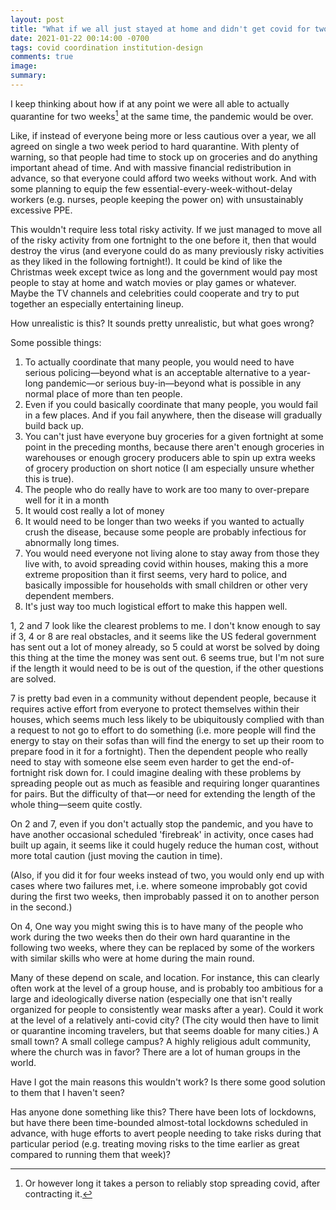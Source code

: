 ```yaml
---
layout: post
title: "What if we all just stayed at home and didn't get covid for two weeks?"
date: 2021-01-22 00:14:00 -0700
tags: covid coordination institution-design
comments: true
image:
summary:
---
```

I keep thinking about how if at any point we were all able to actually quarantine for two weeks[^1] at the same time, the pandemic would be over.

Like, if instead of everyone being more or less cautious over a year, we all agreed on single a two week period to hard quarantine. With plenty of warning, so that people had time to stock up on groceries and do anything important ahead of time. And with massive financial redistribution in advance, so that everyone could afford two weeks without work. And with some planning to equip the few essential-every-week-without-delay workers (e.g. nurses, people keeping the power on) with unsustainably excessive PPE.

This wouldn't require less total risky activity. If we just managed to move all of the risky activity from one fortnight to the one before it, then that would destroy the virus (and everyone could do as many previously risky activities as they liked in the following fortnight!). It could be kind of like the Christmas week except twice as long and the government would pay most people to stay at home and watch movies or play games or whatever. Maybe the TV channels and celebrities could cooperate and try to put together an especially entertaining lineup.

How unrealistic is this? It sounds pretty unrealistic, but what goes wrong?

Some possible things:
1. To actually coordinate that many people, you would need to have serious policing&mdash;beyond what is an acceptable alternative to a year-long pandemic&mdash;or serious buy-in&mdash;beyond what is possible in any normal place of more than ten people.
2. Even if you could basically coordinate that many people, you would fail in a few places. And if you fail anywhere, then the disease will gradually build back up.
3. You can't just have everyone buy groceries for a given fortnight at some point in the preceding months, because there aren't enough groceries in warehouses or enough grocery producers able to spin up extra weeks of grocery production on short notice (I am especially unsure whether this is true).
4. The people who do really have to work are too many to over-prepare well for it in a month
5. It would cost really a lot of money
6. It would need to be longer than two weeks if you wanted to actually crush the disease, because some people are probably infectious for abnormally long times.
7. You would need everyone not living alone to stay away from those they live with, to avoid spreading covid within houses, making this a more extreme proposition than it first seems, very hard to police, and basically impossible for households with small children or other very dependent members.
8. It's just way too much logistical effort to make this happen well.

1, 2 and 7 look like the clearest problems to me. I don't know enough to say if 3, 4 or 8 are real obstacles, and it seems like the US federal government has sent out a lot of money already, so 5 could at worst be solved by doing this thing at the time the money was sent out. 6 seems true, but I'm not sure if the length it would need to be is out of the question, if the other questions are solved.

7 is pretty bad even in a community without dependent people, because it requires active effort from everyone to protect themselves within their houses, which seems much less likely to be ubiquitously complied with than a request to not go to effort to do something (i.e. more people will find the energy to stay on their sofas than will find the energy to set up their room to prepare food in it for a fortnight). Then the dependent people who really need to stay with someone else seem even harder to get the end-of-fortnight risk down for. I could imagine dealing with these problems by spreading people out as much as feasible and requiring longer quarantines for pairs. But the difficulty of that&mdash;or need for extending the length of the whole thing&mdash;seem quite costly.

On 2 and 7, even if you don't actually stop the pandemic, and you have to have another occasional scheduled 'firebreak' in activity, once cases had built up again, it seems like it could hugely reduce the human cost, without more total caution (just moving the caution in time).

(Also, if you did it for four weeks instead of two, you would only end up with cases where two failures met, i.e. where someone improbably got covid during the first two weeks, then improbably passed it on to another person in the second.)

On 4, One way you might swing this is to have many of the people who work during the two weeks then do their own hard quarantine in the following two weeks, where they can be replaced by some of the workers with similar skills who were at home during the main round.

Many of these depend on scale, and location. For instance, this can clearly often work at the level of a group house, and is probably too ambitious for a large and ideologically diverse nation (especially one that isn't really organized for people to consistently wear masks after a year). Could it work at the level of a relatively anti-covid city? (The city would then have to limit or quarantine incoming travelers, but that seems doable for many cities.) A small town? A small college campus? A highly religious adult community, where the church was in favor? There are a lot of human groups in the world.

Have I got the main reasons this wouldn't work? Is there some good solution to them that I haven't seen?

Has anyone done something like this? There have been lots of lockdowns, but have there been time-bounded almost-total lockdowns scheduled in advance, with huge efforts to avert people needing to take risks during that particular period (e.g. treating moving risks to the time earlier as great compared to running them that week)?

[^1]: Or however long it takes a person to reliably stop spreading covid, after contracting it.
